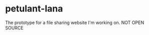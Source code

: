 petulant-lana
=============

The prototype for a file sharing website I'm working on. NOT OPEN SOURCE
